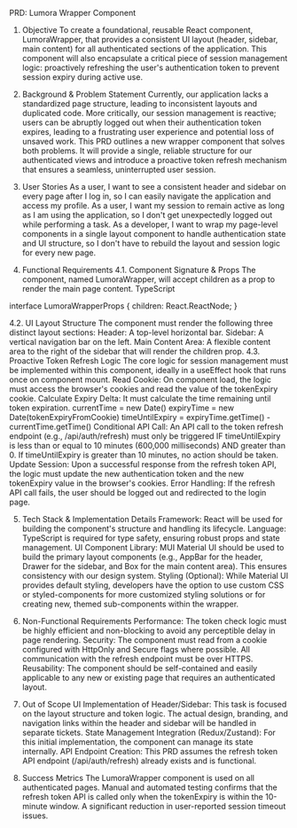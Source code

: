 PRD: Lumora Wrapper Component

1. Objective
   To create a foundational, reusable React component, LumoraWrapper, that provides a consistent UI layout (header, sidebar, main content) for all authenticated sections of the application. This component will also encapsulate a critical piece of session management logic: proactively refreshing the user's authentication token to prevent session expiry during active use.

2. Background & Problem Statement
   Currently, our application lacks a standardized page structure, leading to inconsistent layouts and duplicated code. More critically, our session management is reactive; users can be abruptly logged out when their authentication token expires, leading to a frustrating user experience and potential loss of unsaved work.
   This PRD outlines a new wrapper component that solves both problems. It will provide a single, reliable structure for our authenticated views and introduce a proactive token refresh mechanism that ensures a seamless, uninterrupted user session.

3. User Stories
   As a user, I want to see a consistent header and sidebar on every page after I log in, so I can easily navigate the application and access my profile.
   As a user, I want my session to remain active as long as I am using the application, so I don't get unexpectedly logged out while performing a task.
   As a developer, I want to wrap my page-level components in a single layout component to handle authentication state and UI structure, so I don't have to rebuild the layout and session logic for every new page.

4. Functional Requirements
   4.1. Component Signature & Props
   The component, named LumoraWrapper, will accept children as a prop to render the main page content.
   TypeScript

interface LumoraWrapperProps {
children: React.ReactNode;
}

4.2. UI Layout Structure
The component must render the following three distinct layout sections:
Header: A top-level horizontal bar.
Sidebar: A vertical navigation bar on the left.
Main Content Area: A flexible content area to the right of the sidebar that will render the children prop.
4.3. Proactive Token Refresh Logic
The core logic for session management must be implemented within this component, ideally in a useEffect hook that runs once on component mount.
Read Cookie: On component load, the logic must access the browser's cookies and read the value of the tokenExpiry cookie.
Calculate Expiry Delta: It must calculate the time remaining until token expiration.
currentTime = new Date()
expiryTime = new Date(tokenExpiryFromCookie)
timeUntilExpiry = expiryTime.getTime() - currentTime.getTime()
Conditional API Call:
An API call to the token refresh endpoint (e.g., /api/auth/refresh) must only be triggered IF timeUntilExpiry is less than or equal to 10 minutes (600,000 milliseconds) AND greater than 0.
If timeUntilExpiry is greater than 10 minutes, no action should be taken.
Update Session: Upon a successful response from the refresh token API, the logic must update the new authentication token and the new tokenExpiry value in the browser's cookies.
Error Handling: If the refresh API call fails, the user should be logged out and redirected to the login page.

5. Tech Stack & Implementation Details
   Framework: React will be used for building the component's structure and handling its lifecycle.
   Language: TypeScript is required for type safety, ensuring robust props and state management.
   UI Component Library: MUI Material UI should be used to build the primary layout components (e.g., AppBar for the header, Drawer for the sidebar, and Box for the main content area). This ensures consistency with our design system.
   Styling (Optional): While Material UI provides default styling, developers have the option to use custom CSS or styled-components for more customized styling solutions or for creating new, themed sub-components within the wrapper.

6. Non-Functional Requirements
   Performance: The token check logic must be highly efficient and non-blocking to avoid any perceptible delay in page rendering.
   Security: The component must read from a cookie configured with HttpOnly and Secure flags where possible. All communication with the refresh endpoint must be over HTTPS.
   Reusability: The component should be self-contained and easily applicable to any new or existing page that requires an authenticated layout.

7. Out of Scope
   UI Implementation of Header/Sidebar: This task is focused on the layout structure and token logic. The actual design, branding, and navigation links within the header and sidebar will be handled in separate tickets.
   State Management Integration (Redux/Zustand): For this initial implementation, the component can manage its state internally.
   API Endpoint Creation: This PRD assumes the refresh token API endpoint (/api/auth/refresh) already exists and is functional.

8. Success Metrics
   The LumoraWrapper component is used on all authenticated pages.
   Manual and automated testing confirms that the refresh token API is called only when the tokenExpiry is within the 10-minute window.
   A significant reduction in user-reported session timeout issues.
